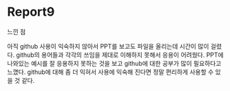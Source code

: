 # Report9
느낀 점

아직 github 사용이 익숙하지 않아서 PPT를 보고도 파일을 올리는데 시간이 많이 걸렸다.
github의 용어들과 각각의 쓰임을 제대로 이해하지 못해서 응용이 어려웠다.
PPT에 나와있는 예시를 잘 응용하지 못하는 것을 보고 github에 대한 공부가 많이 필요하다고 느꼈다. github에 대해 좀 더 익혀서 사용에 익숙해 진다면 정말 편리하게 사용할 수 있을 것 같다.
